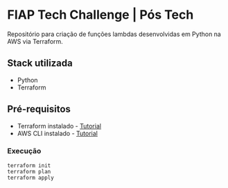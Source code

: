 # FIAP Tech Challenge | Pós Tech

Repositório para criação de funções lambdas desenvolvidas em Python na AWS via Terraform.

## Stack utilizada
* Python
* Terraform

## Pré-requisitos
* Terraform instalado - [Tutorial](https://developer.hashicorp.com/terraform/tutorials/aws-get-started/install-cli)
* AWS CLI instalado - [Tutorial](https://developer.hashicorp.com/terraform/tutorials/aws-get-started/install-cli)

### Execução
```
terraform init
terraform plan
terraform apply
```

